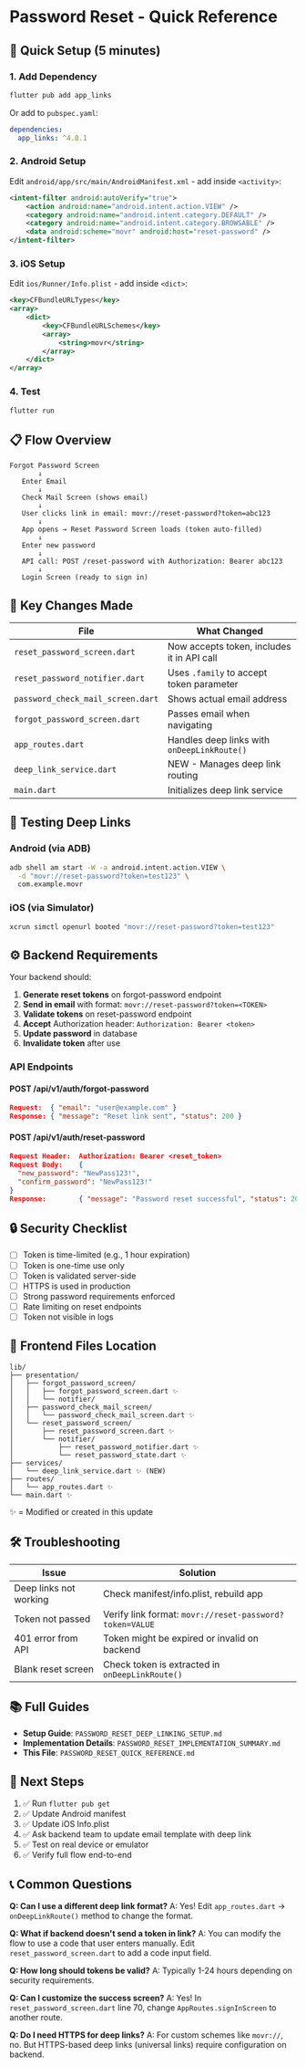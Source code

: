 # Password Reset - Quick Reference

## 🚀 Quick Setup (5 minutes)

### 1. Add Dependency
```bash
flutter pub add app_links
```

Or add to `pubspec.yaml`:
```yaml
dependencies:
  app_links: ^4.0.1
```

### 2. Android Setup
Edit `android/app/src/main/AndroidManifest.xml` - add inside `<activity>`:
```xml
<intent-filter android:autoVerify="true">
    <action android:name="android.intent.action.VIEW" />
    <category android:name="android.intent.category.DEFAULT" />
    <category android:name="android.intent.category.BROWSABLE" />
    <data android:scheme="movr" android:host="reset-password" />
</intent-filter>
```

### 3. iOS Setup
Edit `ios/Runner/Info.plist` - add inside `<dict>`:
```xml
<key>CFBundleURLTypes</key>
<array>
    <dict>
        <key>CFBundleURLSchemes</key>
        <array>
            <string>movr</string>
        </array>
    </dict>
</array>
```

### 4. Test
```bash
flutter run
```

## 📋 Flow Overview

```
Forgot Password Screen
       ↓
   Enter Email
       ↓
   Check Mail Screen (shows email)
       ↓
   User clicks link in email: movr://reset-password?token=abc123
       ↓
   App opens → Reset Password Screen loads (token auto-filled)
       ↓
   Enter new password
       ↓
   API call: POST /reset-password with Authorization: Bearer abc123
       ↓
   Login Screen (ready to sign in)
```

## 🔑 Key Changes Made

| File | What Changed |
|------|--------------|
| `reset_password_screen.dart` | Now accepts token, includes it in API call |
| `reset_password_notifier.dart` | Uses `.family` to accept token parameter |
| `password_check_mail_screen.dart` | Shows actual email address |
| `forgot_password_screen.dart` | Passes email when navigating |
| `app_routes.dart` | Handles deep links with `onDeepLinkRoute()` |
| `deep_link_service.dart` | NEW - Manages deep link routing |
| `main.dart` | Initializes deep link service |

## 🧪 Testing Deep Links

### Android (via ADB)
```bash
adb shell am start -W -a android.intent.action.VIEW \
  -d "movr://reset-password?token=test123" \
  com.example.movr
```

### iOS (via Simulator)
```bash
xcrun simctl openurl booted "movr://reset-password?token=test123"
```

## ⚙️ Backend Requirements

Your backend should:

1. **Generate reset tokens** on forgot-password endpoint
2. **Send in email** with format: `movr://reset-password?token=<TOKEN>`
3. **Validate tokens** on reset-password endpoint
4. **Accept** Authorization header: `Authorization: Bearer <token>`
5. **Update password** in database
6. **Invalidate token** after use

### API Endpoints

#### POST /api/v1/auth/forgot-password
```json
Request:  { "email": "user@example.com" }
Response: { "message": "Reset link sent", "status": 200 }
```

#### POST /api/v1/auth/reset-password
```json
Request Header:  Authorization: Bearer <reset_token>
Request Body:    {
  "new_password": "NewPass123!",
  "confirm_password": "NewPass123!"
}
Response:        { "message": "Password reset successful", "status": 200 }
```

## 🔒 Security Checklist

- [ ] Token is time-limited (e.g., 1 hour expiration)
- [ ] Token is one-time use only
- [ ] Token is validated server-side
- [ ] HTTPS is used in production
- [ ] Strong password requirements enforced
- [ ] Rate limiting on reset endpoints
- [ ] Token not visible in logs

## 📱 Frontend Files Location

```
lib/
├── presentation/
│   ├── forgot_password_screen/
│   │   ├── forgot_password_screen.dart ✨
│   │   └── notifier/
│   ├── password_check_mail_screen/
│   │   └── password_check_mail_screen.dart ✨
│   └── reset_password_screen/
│       ├── reset_password_screen.dart ✨
│       └── notifier/
│           ├── reset_password_notifier.dart ✨
│           └── reset_password_state.dart ✨
├── services/
│   └── deep_link_service.dart ✨ (NEW)
├── routes/
│   └── app_routes.dart ✨
└── main.dart ✨
```

✨ = Modified or created in this update

## 🛠️ Troubleshooting

| Issue | Solution |
|-------|----------|
| Deep links not working | Check manifest/info.plist, rebuild app |
| Token not passed | Verify link format: `movr://reset-password?token=VALUE` |
| 401 error from API | Token might be expired or invalid on backend |
| Blank reset screen | Check token is extracted in `onDeepLinkRoute()` |

## 📚 Full Guides

- **Setup Guide**: `PASSWORD_RESET_DEEP_LINKING_SETUP.md`
- **Implementation Details**: `PASSWORD_RESET_IMPLEMENTATION_SUMMARY.md`
- **This File**: `PASSWORD_RESET_QUICK_REFERENCE.md`

## 🎯 Next Steps

1. ✅ Run `flutter pub get`
2. ✅ Update Android manifest
3. ✅ Update iOS Info.plist
4. ✅ Ask backend team to update email template with deep link
5. ✅ Test on real device or emulator
6. ✅ Verify full flow end-to-end

## 📞 Common Questions

**Q: Can I use a different deep link format?**
A: Yes! Edit `app_routes.dart` → `onDeepLinkRoute()` method to change the format.

**Q: What if backend doesn't send a token in link?**
A: You can modify the flow to use a code that user enters manually. Edit `reset_password_screen.dart` to add a code input field.

**Q: How long should tokens be valid?**
A: Typically 1-24 hours depending on security requirements.

**Q: Can I customize the success screen?**
A: Yes! In `reset_password_screen.dart` line 70, change `AppRoutes.signInScreen` to another route.

**Q: Do I need HTTPS for deep links?**
A: For custom schemes like `movr://`, no. But HTTPS-based deep links (universal links) require configuration on backend.